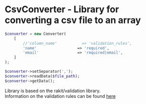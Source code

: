 CsvConverter - Library for converting a csv file to an array
======================================================

```php
$converter = new Converter(
    [
        //'column_name'           => 'validation_rules',
        'name'                  => 'required',
        'email'                 => 'required|email',
    ]
);

$converter->setSeparator(',');
$converter->readData($file_path);
$converter->getData();
```
Library is based on the rakit/validation library. <br>
Information on the validation rules can be found  <a href="https://github.com/rakit/validation">here</a>


